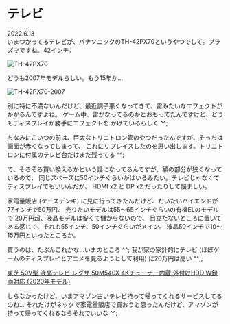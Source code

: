 # テレビ

2022.6.13<br />
いまつかってるテレビが、パナソニックのTH-42PX70というやつでして。プラズマですね。42インチ。

![TH-42PX70](TH-42PX70.jpg)

どうも2007年モデルらしい。もう15年か...

![TH-42PX70-2007](TH-42PX70-2007.png)

別に特に不満ないんだけど、最近調子悪くなってきて、雷みたいなエフェクトがかかるんですよね。
ゲーム中、雷がなってるのかとおもってたんですけど、どうもディスプレイが勝手にエフェクトを
かけているらしく ^^;

ちなみにこいつの前は、巨大なトリニトロン管のやつだったんですが、そっちは画面が赤くなってしまって、
これにリプレイスしたのを思い出します。トリニトロンに付属のテレビ台だけまだ残ってる ^^;

で、そろそろ買い換えるかという話になってるんですが、額の部分が狭くなっているので、
同じスペースに50インチぐらいがはいるみたい。テレビじゃなくてディスプレイでもいいんだが、
HDMI x2 と DP x2 だったりして悩ましい。

家電量販店 (ケーズデンキ) に見に行ってきたんだけど、だいたいハイエンドが77インチで50万円、
売りたいモデルは55〜65インチぐらいの有機ELのモデルで 20万円超、液晶モデルは安くて儲からないので、
目立たないところに置いてある感じで、それも55インチ、50インチぐらいがメイン。
液晶50インチで10〜15万円といったところか。

買うのは、たぶんこれかな...いまのところ ^^; 我が家の家計的にテレビ
(ほぼゲームのディスプレイとアニメを見るようとして利用) に20万円は高い ^^;;

[東芝 50V型 液晶テレビ レグザ 50M540X 4Kチューナー内蔵 外付けHDD W録画対応 (2020年モデル)](https://www.amazon.co.jp/dp/B084TFSPCQ/)

しらなかったけど、いまアマゾン古いテレビ持って帰ってくれるサービスしてるのね...
それだけがネックで家電量販店で買おうと思ったんだけど、アマゾンが持って帰ってくれるならそれでいいな ^^;
